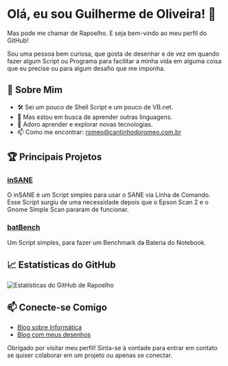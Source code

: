 # Olá, eu sou Guilherme de Oliveira! 👋

Mas pode me chamar de Rapoelho. E seja bem-vindo ao meu perfil do GitHub! 

Sou uma pessoa bem curiosa, que gosta de desenhar e de vez em quando fazer algum Script ou Programa para facilitar a minha vida em alguma coisa que eu precise ou para algum desafio que me imponha.

## 🚀 Sobre Mim
- 🛠️ Sei um pouco de Shell Script e um pouco de VB.net.
- 👀 Mas estou em busca de aprender outras linguagens.
- 🌱 Adoro aprender e explorar novas tecnologias.
- 📫 Como me encontrar: romeo@cantinhodoromeo.com.br

## 🏆 Principais Projetos

### [inSANE](https://github.com/rapoelho/inSANE)
O inSANE é um Script simples para usar o SANE via Linha de Comando. Esse Script surgiu de uma necessidade depois que o Epson Scan 2 e o Gnome Simple Scan pararam de funcionar.

### [batBench](https://github.com/rapoelho/batBench)
Um Script simples, para fazer um Benchmark da Bateria do Notebook.

## 📈 Estatísticas do GitHub

![Estatísticas do GitHub de Rapoelho](https://github-readme-stats.vercel.app/api?username=rapoelho&show_icons=true&theme=radical)

## 📫 Conecte-se Comigo

- [Blog sobre Informática](https://tocadorapoelho.wordpress.com)
- [Blog com meus desenhos](https://cantinhodoromeo.com.br)

Obrigado por visitar meu perfil! Sinta-se à vontade para entrar em contato se quiser colaborar em um projeto ou apenas se conectar.
<!---
rapoelho/rapoelho is a ✨ special ✨ repository because its `README.md` (this file) appears on your GitHub profile.
You can click the Preview link to take a look at your changes.
--->
